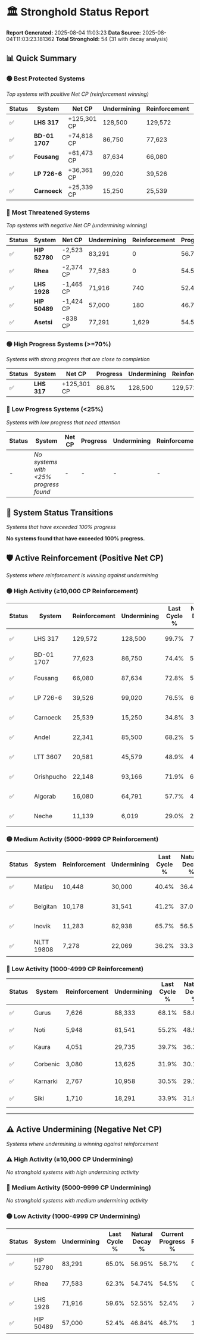 # 🏛️ Stronghold Status Report

**Report Generated:** 2025-08-04 11:03:23
**Data Source:** 2025-08-04T11:03:23.181362
**Total Stronghold:** 54 (31 with decay analysis)

## 📊 Quick Summary

### 🟢 **Best Protected Systems**
*Top systems with positive Net CP (reinforcement winning)*

| Status | System | Net CP | Undermining | Reinforcement | Progress |
|--------|--------|--------|-------------|---------------|----------|
| ✅ | **LHS 317** | +125,301 CP | 128,500 | 129,572 | 86.8% |
| ✅ | **BD-01 1707** | +74,818 CP | 86,750 | 77,623 | 65.7% |
| ✅ | **Fousang** | +61,473 CP | 87,634 | 66,080 | 64.0% |
| ✅ | **LP 726-6** | +36,361 CP | 99,020 | 39,526 | 66.6% |
| ✅ | **Carnoeck** | +25,339 CP | 15,250 | 25,539 | 33.3% |

### 🔴 **Most Threatened Systems**
*Top systems with negative Net CP (undermining winning)*

| Status | System | Net CP | Undermining | Reinforcement | Progress |
|--------|--------|--------|-------------|---------------|----------|
| ✅ | **HIP 52780** | -2,523 CP | 83,291 | 0 | 56.7% |
| ✅ | **Rhea** | -2,374 CP | 77,583 | 0 | 54.5% |
| ✅ | **LHS 1928** | -1,465 CP | 71,916 | 740 | 52.4% |
| ✅ | **HIP 50489** | -1,424 CP | 57,000 | 180 | 46.7% |
| ✅ | **Asetsi** | -838 CP | 77,291 | 1,629 | 54.5% |

### 🟢 **High Progress Systems (>=70%)**
*Systems with strong progress that are close to completion*

| Status | System | Net CP | Progress | Undermining | Reinforcement |
|--------|--------|--------|----------|-------------|---------------|
| ✅ | **LHS 317** | +125,301 CP | 86.8% | 128,500 | 129,572 |

### 🔴 **Low Progress Systems (<25%)**
*Systems with low progress that need attention*

| Status | System | Net CP | Progress | Undermining | Reinforcement |
|--------|--------|--------|----------|-------------|---------------|
| - | *No systems with <25% progress found* | - | - | - | - |
## 🔄 System Status Transitions
*Systems that have exceeded 100% progress*

**No systems found that have exceeded 100% progress.**

## 🛡️ Active Reinforcement (Positive Net CP)
*Systems where reinforcement is winning against undermining*

### 🟢 High Activity (≥10,000 CP Reinforcement)

| Status | System | Reinforcement | Undermining | Last Cycle % | Natural Decay % | Current Progress % | Current CP | Net CP | Activity |
|--------|--------|---------------|-------------|--------------|-----------------|-------------------|------------|--------|----------|
| ✅ | LHS 317 | 129,572 | 128,500 | 99.7% | 74.27% | 86.8% | 868,000 | +125,301 | 🟢 High Reinforcement |
| ✅ | BD-01 1707 | 77,623 | 86,750 | 74.4% | 58.22% | 65.7% | 657,000 | +74,818 | 🟢 High Reinforcement |
| ✅ | Fousang | 66,080 | 87,634 | 72.8% | 57.85% | 64.0% | 640,000 | +61,473 | 🟢 High Reinforcement |
| ✅ | LP 726-6 | 39,526 | 99,020 | 76.5% | 62.96% | 66.6% | 665,999 | +36,361 | 🟢 High Reinforcement |
| ✅ | Carnoeck | 25,539 | 15,250 | 34.8% | 30.77% | 33.3% | 332,999 | +25,339 | 🟢 High Reinforcement |
| ✅ | Andel | 22,341 | 85,500 | 68.2% | 57.74% | 59.7% | 597,000 | +19,588 | 🟢 High Reinforcement |
| ✅ | LTT 3607 | 20,581 | 45,579 | 48.9% | 42.38% | 44.3% | 442,999 | +19,199 | 🟢 High Reinforcement |
| ✅ | Orishpucho | 22,148 | 93,166 | 71.9% | 60.69% | 62.6% | 626,000 | +19,124 | 🟢 High Reinforcement |
| ✅ | Algorab | 16,080 | 64,791 | 57.7% | 49.79% | 51.2% | 512,000 | +14,086 | 🟢 High Reinforcement |
| ✅ | Neche | 11,139 | 6,019 | 29.0% | 27.26% | 28.4% | 284,000 | +11,377 | 🟢 High Reinforcement |

### 🟡 Medium Activity (5000-9999 CP Reinforcement)

| Status | System | Reinforcement | Undermining | Last Cycle % | Natural Decay % | Current Progress % | Current CP | Net CP | Activity |
|--------|--------|---------------|-------------|--------------|-----------------|-------------------|------------|--------|----------|
| ✅ | Matipu | 10,448 | 30,000 | 40.4% | 36.43% | 37.4% | 374,000 | +9,710 | 🟡 Medium Reinforcement |
| ✅ | Belgitan | 10,178 | 31,541 | 41.2% | 37.05% | 38.0% | 380,000 | +9,466 | 🟡 Medium Reinforcement |
| ✅ | Inovik | 11,283 | 82,938 | 65.7% | 56.58% | 57.4% | 574,000 | +8,183 | 🟡 Medium Reinforcement |
| ✅ | NLTT 19808 | 7,278 | 22,069 | 36.2% | 33.33% | 34.0% | 340,000 | +6,695 | 🟡 Medium Reinforcement |

### 🔴 Low Activity (1000-4999 CP Reinforcement)

| Status | System | Reinforcement | Undermining | Last Cycle % | Natural Decay % | Current Progress % | Current CP | Net CP | Activity |
|--------|--------|---------------|-------------|--------------|-----------------|-------------------|------------|--------|----------|
| ✅ | Gurus | 7,626 | 88,333 | 68.1% | 58.82% | 59.3% | 593,000 | +4,758 | 🔵 Low Reinforcement |
| ✅ | Noti | 5,948 | 61,541 | 55.2% | 48.58% | 49.0% | 490,000 | +4,171 | 🔵 Low Reinforcement |
| ✅ | Kaura | 4,051 | 29,735 | 39.7% | 36.36% | 36.7% | 367,000 | +3,404 | 🔵 Low Reinforcement |
| ✅ | Corbenic | 3,080 | 13,625 | 31.9% | 30.19% | 30.5% | 305,000 | +3,067 | 🔵 Low Reinforcement |
| ✅ | Karnarki | 2,767 | 10,958 | 30.5% | 29.13% | 29.4% | 294,000 | +2,742 | 🔵 Low Reinforcement |
| ✅ | Siki | 1,710 | 18,291 | 33.9% | 31.95% | 32.1% | 321,000 | +1,452 | 🔵 Low Reinforcement |


---

## ⚠️ Active Undermining (Negative Net CP)
*Systems where undermining is winning against reinforcement*

### ⚠️ High Activity (≥10,000 CP Undermining)

*No stronghold systems with high undermining activity*

### 🔶 Medium Activity (5000-9999 CP Undermining)

*No stronghold systems with medium undermining activity*

### 🟡 Low Activity (1000-4999 CP Undermining)

| Status | System | Undermining | Last Cycle % | Natural Decay % | Current Progress % | Reinforcement | Current CP | Net CP | Activity |
|--------|--------|-------------|--------------|-----------------|-------------------|---------------|------------|--------|----------|
| ✅ | HIP 52780 | 83,291 | 65.0% | 56.95% | 56.7% | 0 | 567,000 | -2,523 | 🟡 Low Undermining |
| ✅ | Rhea | 77,583 | 62.3% | 54.74% | 54.5% | 0 | 545,000 | -2,374 | 🟡 Low Undermining |
| ✅ | LHS 1928 | 71,916 | 59.6% | 52.55% | 52.4% | 740 | 524,000 | -1,465 | 🟡 Low Undermining |
| ✅ | HIP 50489 | 57,000 | 52.4% | 46.84% | 46.7% | 180 | 467,000 | -1,424 | 🟡 Low Undermining |
